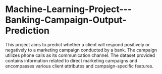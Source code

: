 # Machine-Learning-Project---Banking-Campaign-Output-Prediction
This project aims to predict whether a client will respond positively or negatively to a marketing campaign conducted by a bank. The campaign utilizes phone calls as its communication channel.  The dataset provided contains information related to direct marketing campaigns and encompasses various client attributes and campaign-specific features. 
